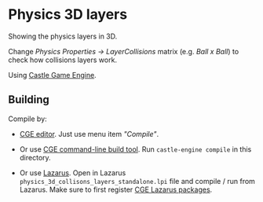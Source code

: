 # Physics 3D layers

Showing the physics layers in 3D.

Change _Physics Properties -> LayerCollisions_ matrix (e.g. _Ball x Ball_) to check how collisions layers work.

Using [Castle Game Engine](https://castle-engine.io/).

## Building

Compile by:

- [CGE editor](https://castle-engine.io/manual_editor.php). Just use menu item _"Compile"_.

- Or use [CGE command-line build tool](https://castle-engine.io/build_tool). Run `castle-engine compile` in this directory.

- Or use [Lazarus](https://www.lazarus-ide.org/). Open in Lazarus `physics_3d_collisons_layers_standalone.lpi` file and compile / run from Lazarus. Make sure to first register [CGE Lazarus packages](https://castle-engine.io/documentation.php).
